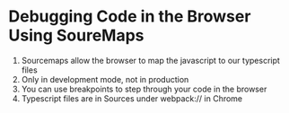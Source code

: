 # Debugging Code in the Browser Using SoureMaps
01. Sourcemaps allow the browser to map the javascript to our typescript files
02. Only in development mode, not in production
03. You can use breakpoints to step through your code in the browser
04. Typescript files are in Sources under webpack:// in Chrome
